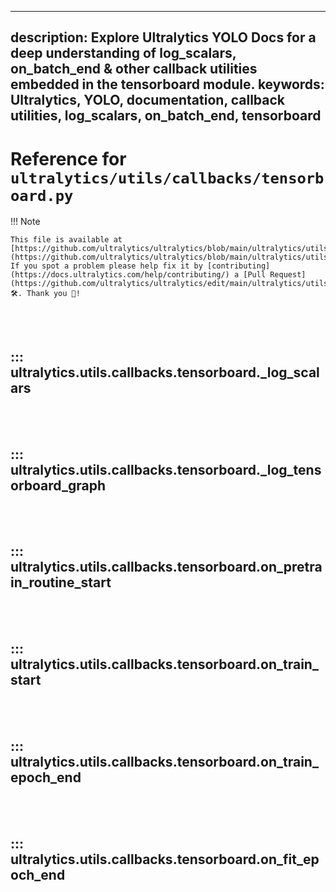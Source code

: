 ______________________________________________________________________

## description: Explore Ultralytics YOLO Docs for a deep understanding of log_scalars, on_batch_end & other callback utilities embedded in the tensorboard module. keywords: Ultralytics, YOLO, documentation, callback utilities, log_scalars, on_batch_end, tensorboard

# Reference for `ultralytics/utils/callbacks/tensorboard.py`

!!! Note

```
This file is available at [https://github.com/ultralytics/ultralytics/blob/main/ultralytics/utils/callbacks/tensorboard.py](https://github.com/ultralytics/ultralytics/blob/main/ultralytics/utils/callbacks/tensorboard.py). If you spot a problem please help fix it by [contributing](https://docs.ultralytics.com/help/contributing/) a [Pull Request](https://github.com/ultralytics/ultralytics/edit/main/ultralytics/utils/callbacks/tensorboard.py) 🛠️. Thank you 🙏!
```

<br><br>

## ::: ultralytics.utils.callbacks.tensorboard.\_log_scalars

<br><br>

## ::: ultralytics.utils.callbacks.tensorboard.\_log_tensorboard_graph

<br><br>

## ::: ultralytics.utils.callbacks.tensorboard.on_pretrain_routine_start

<br><br>

## ::: ultralytics.utils.callbacks.tensorboard.on_train_start

<br><br>

## ::: ultralytics.utils.callbacks.tensorboard.on_train_epoch_end

<br><br>

## ::: ultralytics.utils.callbacks.tensorboard.on_fit_epoch_end

<br><br>
